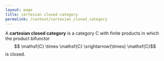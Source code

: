 ```yaml
---
layout: page
title: cartesian closed category
permalink: /context/cartesian_closed_category
---
```

A **cartesian closed category** is a category $\mathsf{C}$ with finite products in which the product bifunctor
$$ \mathsf{C} \times \mathsf{C} \xrightarrow{\times} \mathsf{C}$$ is closed.
